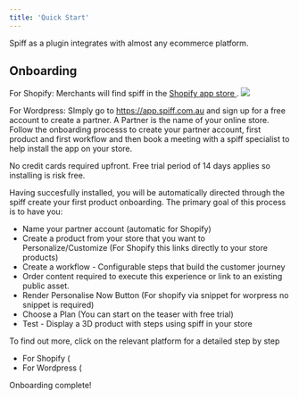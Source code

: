 ```yaml
---
title: 'Quick Start'
---
```


Spiff as a plugin integrates with almost any ecommerce platform. 

## Onboarding

For Shopify: Merchants will find spiff in the [Shopify app store ](https://apps.shopify.com/spiff-connect?surface_detail=product+customiser&surface_inter_position=1&surface_intra_position=4&surface_type=search).
![](Screen%20Shot%202020-04-29%20at%205.47.30%20am.png)

For Wordpress: SImply go to https://app.spiff.com.au and sign up for a free account to create a partner. A Partner is the name of your online store. Follow the onboarding processs to create your partner account, first product and first workflow and then book a meeting with a spiff specialist to help install the app on your store. 

No credit cards required upfront. Free trial period of 14 days applies so installing is risk free. 

Having succesfully installed, you will be automatically directed through the spiff create your first product onboarding. 
The primary goal of this process is to have you: 
- Name your partner account (automatic for Shopify) 
- Create a product from your store that you want to Personalize/Customize (For Shopify this links directly to your store products)
- Create a workflow - Configurable steps that build the customer journey
- Order content required to execute this experience or link to an existing public asset.
- Render Personalise Now Button (For shopify via snippet for worpress no snippet is required) 
- Choose a Plan (You can start on the teaser with free trial) 
- Test - Display a 3D product with steps using spiff in your store

To find out more, click on the relevant platform for a detailed step by step 

- For Shopify (
- For Wordpress (

Onboarding complete!